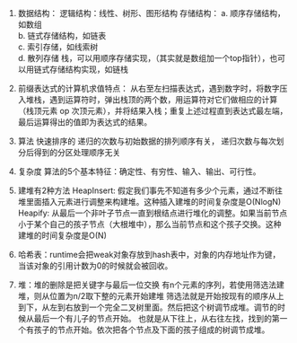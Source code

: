 1. 数据结构： 
逻辑结构：线性、树形、图形结构 
存储结构： 
a. 顺序存储结构，如数组  
b. 链式存储结构，如链表  
c. 索引存储，如线索树   
d. 散列存储 栈，可以用顺序存储实现，（其实就是数组加一个top指针），也可以用链式存储结构实现，如链栈  

2. 前缀表达式的计算机求值特点：
从右至左扫描表达式，遇到数字时，将数字压入堆栈，遇到运算符时，弹出栈顶的两个数，用运算符对它们做相应的计算（栈顶元素 op 次顶元素），并将结果入栈；重复上述过程直到表达式最左端，最后运算得出的值即为表达式的结果。

3. 算法
快速排序的 递归的次数与初始数据的排列顺序有关， 递归次数与每次划分后得到的分区处理顺序无关

4. 复杂度
算法的5个基本特征：确定性、有穷性、输入、输出、可行性。

5. 建堆有2种方法 
HeapInsert: 假定我们事先不知道有多少个元素，通过不断往堆里面插入元素进行调整来构建堆。这种插入建堆的时间复杂度是O(NlogN) 
Heapify: 从最后一个非叶子节点一直到根结点进行堆化的调整。如果当前节点小于某个自己的孩子节点（大根堆中），那么当前节点和这个孩子交换。这种建堆的时间复杂度是O(N)

6. 哈希表：runtime会把weak对象存放到hash表中，对象的内存地址作为键，当该对象的引用计数为0的时候就会被回收。

7. 堆：堆的删除是把关键字与最后一位交换 有n个元素的序列，若使用筛选法建堆，则从位置为n/2取下整的元素开始建堆
筛选法就是开始按现有的顺序从上到下，从左到右放到一个完全二叉树里面。然后把这个树调节成堆。调节的时候从最后一个有儿子的节点开始。 也就是从下往上，从右往左找，找到的第一个有孩子的节点开始。依次把各个节点及下面的孩子组成的树调节成堆。